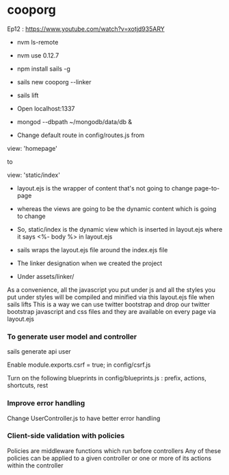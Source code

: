 # cooporg

Ep12 : https://www.youtube.com/watch?v=xotjd935ARY

- nvm ls-remote

- nvm use 0.12.7

- npm install sails -g

- sails new cooporg --linker

- sails lift

- Open localhost:1337

- mongod --dbpath ~/mongodb/data/db &

- Change default route in config/routes.js from

view: 'homepage'

to

view: 'static/index'

- layout.ejs is the wrapper of content that's not going to change page-to-page
- whereas the views are going to be the dynamic content which is going to change
- So, static/index is the dynamic view which is inserted in layout.ejs where it says  <%- body %> in layout.ejs
- sails wraps the layout.ejs file around the index.ejs file


- The linker designation when we created the project
- Under assets/linker/

As a convenience, all the javascript you put under js and all the styles you put under styles will be compiled
and minified via this layout.ejs file when sails lifts
This is a way we can use twitter bootstrap and drop our twitter bootstrap javascript and css files and
they are available on every page via layout.ejs

### To generate user model and controller
sails generate api user

Enable module.exports.csrf = true; in config/csrf.js

Turn on the following blueprints in config/blueprints.js : prefix, actions, shortcuts, rest
### Improve error handling

Change UserController.js to have better error handling


### Client-side validation with policies

Policies are middleware functions which run before controllers
Any of these policies can be applied to a given controller or one or more of its actions within the controller

